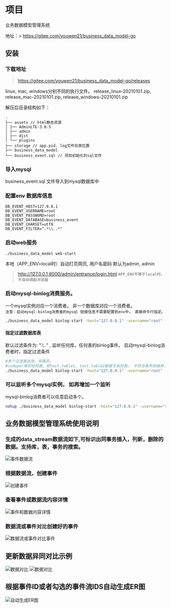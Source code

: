 # 项目
业务数据模型管理系统

地址：> https://gitee.com/youwen21/business_data_model-go


## 安装
### 下载地址
> https://gitee.com/youwen21/business_data_model-go/releases

linux, mac, windows分别不同的执行文件。
release_linux-20210101.zip, release_mac-20210101.zip, release_windows-20210101.zip

解压后目录结构如下：
```
.
├── assets // html静态资源
│ ├── AdminLTE-3.0.5
│ ├── admin
│ ├── dist
│ └── plugins
├── storage // app.pid. log文件存放位置
├── business_data_model
└── business_event.sql // 项目初始化的sql文件
```
### 导入mysql
business_event.sql 文件导入到mysql数据库中

### 配置env 数据库信息
```
DB_EVENT_HOST=127.0.0.1
DB_EVENT_USERNAME=root
DB_EVENT_PASSWORD=root
DB_EVENT_DATABASE=business_event
DB_EVENT_CHARSET=utf8
DB_EVENT_FILTER=".*\\..*"
```

### 启动web服务
```bash
./business_data_model web-start 
```
本地（APP_ENV=local时）自动打页网页, 用户名密码 默认为admin, admin
> http://127.0.0.1:8000/admin/entrance/login.html
`APP_ENV不等于local时，不自动调起浏览器`

### 启动mysql-binlog消费服务。 
一个mysql实例对应一个消费者。 非一个数据库对应一个消费者。  
`注意：启动mysql-binlog消费者的mysql 链接信息不需要配置到env中， 直接命令行指定。 `

```bash
./business_data_model binlog-start -host="127.0.0.1" -username="root" -password="password"
```
#### 指定过滤数据库表
默认过滤条件为: ".*\\..*" , 监听任何库，任何表的binlog事件。
启动mysql-binlog消费者时，指定过滤条件  
```bash
#多个过滤表达用，号隔开。
#codeper库的任何表，和test.table1, test.table2都是关系的表。 不符合条件的抛弃，不写入ddd_event_stream表中。
./business_data_model binlog-start -host="127.0.0.1" -username="root" -password="password" -filter="codeper\\..*,test\\.table1,test\\.table2"
```

### 可以监听多个mysql实例， 如再增加一个监听
mysql-binlog消费者可以任意启动多个。  
```bash
nohup ./business_data_model binlog-start -host="127.0.0.1" -username="root" -password="password" 2&>1 >out.log &
```

## 业务数据模型管理系统使用说明
### 生成的data_stream数据流如下,可标识出同事务插入，列新，删除的数据。支持库，表，事务的搜索。
![事件数据流](/doc/images/event_stream.jpg)
### 根据数据流，创建事件
![创建事件](/doc/images/event_create.jpg)
### 查看事件或数据流内容详情
![事件和数据内容详情](/doc/images/data_model_effect.jpg)
### 数据流或事件对比创建好的事件
![数据流或事件对比事件](/doc/images/data_model_diff.jpg)

## 更新数据异同对比示例
![数据对比](/doc/images/diff_update_column.jpg)
![数据对比](/doc/images/diff_update_value.jpg)

## 根据事件ID或者勾选的事件流IDS自动生成ER图
![自动生成ER图](/doc/images/create_er.jpg)




